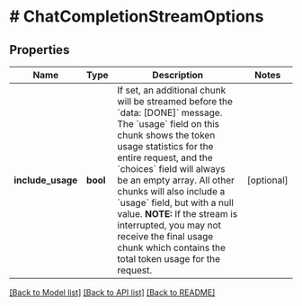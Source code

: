 # # ChatCompletionStreamOptions

## Properties

Name | Type | Description | Notes
------------ | ------------- | ------------- | -------------
**include_usage** | **bool** | If set, an additional chunk will be streamed before the &#x60;data: [DONE]&#x60; message. The &#x60;usage&#x60; field on this chunk shows the token usage statistics for the entire request, and the &#x60;choices&#x60; field will always be an empty array.   All other chunks will also include a &#x60;usage&#x60; field, but with a null value. **NOTE:** If the stream is interrupted, you may not receive the final usage chunk which contains the total token usage for the request. | [optional]

[[Back to Model list]](../../README.md#models) [[Back to API list]](../../README.md#endpoints) [[Back to README]](../../README.md)
